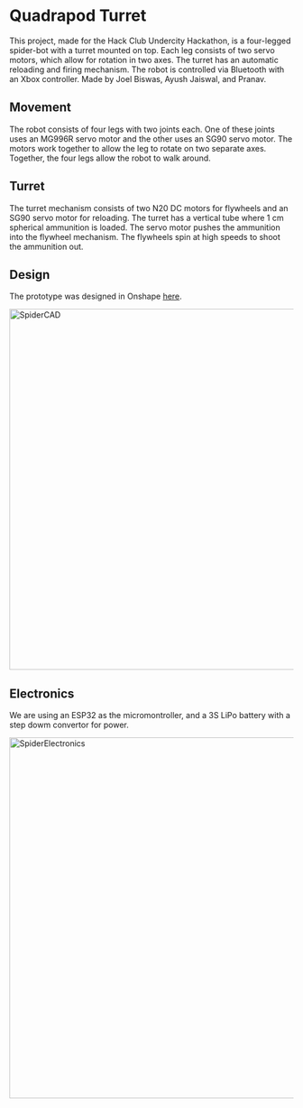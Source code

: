 # Quadrapod Turret
This project, made for the Hack Club Undercity Hackathon, is a four-legged spider-bot with a turret mounted on top. Each leg consists of two servo motors, which allow for rotation in two axes. The turret has an automatic reloading and firing mechanism. The robot is controlled via Bluetooth with an Xbox controller. Made by Joel Biswas, Ayush Jaiswal, and Pranav.

## Movement
The robot consists of four legs with two joints each. One of these joints uses  an MG996R servo motor and the other uses an SG90 servo motor. The motors work together to allow the leg to rotate on two separate axes. Together, the four legs allow the robot to walk around.

## Turret
The turret mechanism consists of two N20 DC motors for flywheels and an SG90 servo motor for reloading. The turret has a vertical tube where 1 cm spherical ammunition is loaded. The servo motor pushes the ammunition into the flywheel mechanism. The flywheels spin at high speeds to shoot the ammunition out.

## Design
The prototype was designed in Onshape [here]([url](https://cad.onshape.com/documents/1f07b48c7f0c844885f208f0/w/35ef43929f689d5c59df734c/e/4c060ffb7e05090ceb09d7bd?renderMode=0&uiState=6873fecd0579b80fab54201e)). 

<img height="640" alt="SpiderCAD" src="https://github.com/user-attachments/assets/bea3b32c-5225-448c-92d8-1fc45c49b6b2" />

## Electronics
We are using an ESP32 as the micromontroller, and a 3S LiPo battery with a step dowm convertor for power.

<img height="640" alt="SpiderElectronics" src="https://github.com/user-attachments/assets/5ef90585-03eb-4e1b-be08-aa07ac92e070" />

